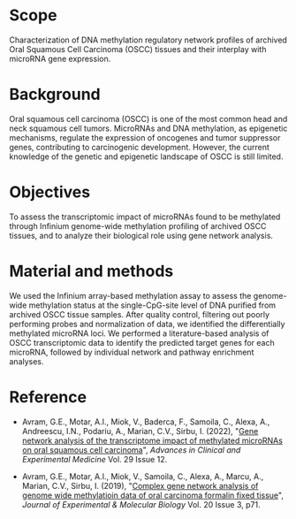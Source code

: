 
# Scope
Characterization of DNA methylation regulatory network profiles of archived Oral Squamous Cell Carcinoma (OSCC) tissues and their interplay with microRNA gene expression.

# Background 
Oral squamous cell carcinoma (OSCC) is one of the most common head and neck squamous cell tumors. MicroRNAs and DNA methylation, as epigenetic mechanisms, regulate the expression of oncogenes and tumor suppressor genes, contributing to carcinogenic development. However, the current knowledge of the genetic and epigenetic landscape of OSCC is still limited.

# Objectives
To assess the transcriptomic impact of microRNAs found to be methylated through Infinium genome-wide methylation profiling of archived OSCC tissues, and to analyze their biological role using gene network analysis.

# Material and methods 

We used the Infinium array-based methylation assay to assess the genome-wide methylation status at the single-CpG-site level of DNA purified from archived OSCC tissue samples. After quality control, filtering out poorly performing probes and normalization of data, we identified the differentially methylated microRNA loci. We performed a literature-based analysis of OSCC transcriptomic data to identify the predicted target genes for each microRNA, followed by individual network and pathway enrichment analyses.

# Reference

- Avram, G.E., Motar, A.I., Miok, V., Baderca, F., Samoila, C., Alexa, A., Andreescu, I.N., Podariu, A., Marian, C.V., Sirbu, I. (2022), "[Gene network analysis of the transcriptome impact of methylated microRNAs on oral squamous cell carcinoma](https://web.p.ebscohost.com/abstract?direct=true&profile=ehost&scope=site&authtype=crawler&jrnl=26016974&AN=139890412&h=PVxjvTnYMk6Yjrjk6jVqUu%2bwpV7vjm3kFuUqfTkLAuT3BD%2bz2dlbZ2E0E0rGRtXaCb0V8sf0nnHFQ313WxYkvw%3d%3d&crl=f&resultNs=AdminWebAuth&resultLocal=ErrCrlNotAuth&crlhashurl=login.aspx%3fdirect%3dtrue%26profile%3dehost%26scope%3dsite%26authtype%3dcrawler%26jrnl%3d26016974%26AN%3d139890412)", *Advances in Clinical and Experimental Medicine* Vol. 29 Issue 12.

- Avram, G.E., Motar, A.I., Miok, V., Samoila, C., Alexa, A., Marcu, A., Marian, C.V., Sirbu, I. (2019), "[Complex gene network analysis of genome wide methylatioin data of oral carcinoma formalin fixed tissue](https://web.p.ebscohost.com/abstract?direct=true&profile=ehost&scope=site&authtype=crawler&jrnl=26016974&AN=139890412&h=PVxjvTnYMk6Yjrjk6jVqUu%2bwpV7vjm3kFuUqfTkLAuT3BD%2bz2dlbZ2E0E0rGRtXaCb0V8sf0nnHFQ313WxYkvw%3d%3d&crl=f&resultNs=AdminWebAuth&resultLocal=ErrCrlNotAuth&crlhashurl=login.aspx%3fdirect%3dtrue%26profile%3dehost%26scope%3dsite%26authtype%3dcrawler%26jrnl%3d26016974%26AN%3d139890412)", *Journal of Experimental & Molecular Biology* Vol. 20 Issue 3, p71.
